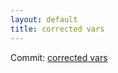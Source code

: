```yaml
---
layout: default
title: corrected vars
---
```


Commit: [corrected vars](https://github.com/DanGahanCGI/DanGahanCGI.github.io/commit/f2c3397ab23961b55ff8e5d43b129c672d833c96)

